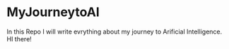 # MyJourneytoAI
In this Repo I will write evrything about my journey to Arificial Intelligence.
HI there!
